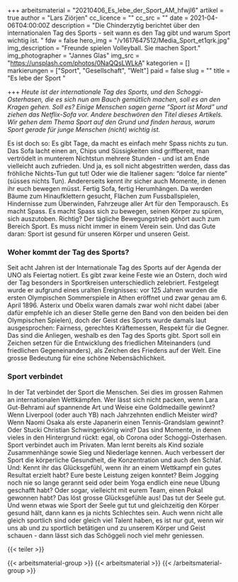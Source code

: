 +++
arbeitsmaterial = "20210406_Es_lebe_der_Sport_AM_hfwjl6"
artikel = true
author = "Lars Ziörjen"
cc_licence = ""
cc_src = ""
date = 2021-04-06T04:00:00Z
description = "Die Chinderzytig berichtet über den internationalen Tag des Sports - seit wann es den Tag gibt und warum Sport wichtig ist. "
fdw = false
hero_img = "/v1617647512/Media_Sport_et1qrk.jpg"
img_description = "Freunde spielen Volleyball. Sie machen Sport."
img_photographer = "Jannes Glas"
img_src = "https://unsplash.com/photos/0NaQQsLWLkA"
kategorien = []
markierungen = ["Sport", "Gesellschaft", "Welt"]
paid = false
slug = ""
title = "Es lebe der Sport "

+++
_Heute ist der internationale Tag des Sports, und den Schoggi-Osterhasen, die es sich nun am Bauch gemütlich machen, soll es an den Kragen gehen. Soll es? Einige Menschen sagen gerne “Sport ist Mord” und ziehen das Netflix-Sofa vor. Andere beschwören den Titel dieses Artikels. Wir gehen dem Thema Sport auf den Grund und finden heraus, warum Sport gerade für junge Menschen (nicht) wichtig ist._

Es ist doch so: Es gibt Tage, da macht es einfach mehr Spass nichts zu tun. Das Sofa lacht einen an, Chips und Süssigkeiten sind griffbereit, man vertrödelt in munterem Nichtstun mehrere Stunden - und ist am Ende vielleicht auch zufrieden. Und ja, es soll nicht abgestritten werden, dass das fröhliche Nichts-Tun gut tut! Oder wie die Italiener sagen: “dolce far niente” (süsses nichts Tun). Andererseits kennt ihr sicher auch Momente, in denen ihr euch bewegen müsst. Fertig Sofa, fertig Herumhängen. Da werden Bäume zum Hinaufklettern gesucht, Flächen zum Fussballspielen, Hindernisse zum Überwinden, Fahrzeuge aller Art für den Temporausch. Es macht Spass. Es macht Spass sich zu bewegen, seinen Körper zu spüren, sich auszutoben. Richtig? Der tägliche Bewegungstrieb gehört auch zum Bereich Sport. Es muss nicht immer in einem Verein sein. Und das Gute daran: Sport ist gesund für unseren Körper und unseren Geist.

### Woher kommt der Tag des Sports?

Seit acht Jahren ist der Internationale Tag des Sports auf der Agenda der UNO als Feiertag notiert. Es gibt zwar keine Feste wie an Ostern, doch wird der Tag besonders in Sportkreisen unterschiedlich zelebriert. Festgelegt wurde er aufgrund eines uralten Ereignisses: vor 125 Jahren wurden die ersten Olympischen Sommerspiele in Athen eröffnet und zwar genau am 6. April 1896. Asterix und Obelix waren damals zwar wohl nicht dabei (aber dafür empfehle ich an dieser Stelle gerne den Band von den beiden bei den Olympischen Spielen), doch der Geist des Sports wurde damals laut ausgesprochen: Fairness, gerechtes Kräftemessen, Respekt für die Gegner. Das sind die Anliegen, weshalb es den Tag des Sports gibt. Sport soll ein Zeichen setzen für die Entwicklung des friedlichen Miteinanders (und friedlichen Gegeneinanders), als Zeichen des Friedens auf der Welt. Eine grosse Bedeutung für eine schöne Nebensächlichkeit.

### Sport verbindet

In der Tat verbindet der Sport die Menschen. Sei dies im grossen Rahmen an internationalen Wettkämpfen. Wer lässt sich nicht packen, wenn Lara Gut-Behrami auf spannende Art und Weise eine Goldmedaille gewinnt? Wenn Liverpool (oder auch YB) nach Jahrzehnten endlich Meister wird? Wenn Naomi Osaka als erste Japanerin einen Tennis-Grandslam gewinnt? Oder Stucki Christian Schwingerkönig wird? Das sind Momente, in denen vieles in den Hintergrund rückt: egal, ob Corona oder Schoggi-Osterhasen. Sport verbindet auch im Privaten. Man lernt bereits als Kind soziale Zusammenhänge sowie Sieg und Niederlage kennen. Auch verbessert der Sport die körperliche Gesundheit, die Konzentration und auch den Schlaf. Und: Kennt ihr das Glücksgefühl, wenn ihr an einem Wettkampf ein gutes Resultat erzielt habt? Eure beste Leistung zeigen konntet? Beim Jogging noch nie so lange gerannt seid oder beim Yoga endlich eine neue Übung geschafft habt? Oder sogar, vielleicht mit eurem Team, einen Pokal gewonnen habt? Das löst grosse Glücksgefühle aus! Das tut der Seele gut. Und wenn etwas wie Sport der Seele gut tut und gleichzeitig den Körper gesund hält, dann kann es ja nichts Schlechtes sein. Auch wenn nicht alle gleich sportlich sind oder gleich viel Talent haben, es ist nur gut, wenn wir uns ab und zu sportlich betätigen und zu unserem Körper und Geist schauen - dann lässt sich das Schöggeli noch viel mehr geniessen.

{{< teiler >}}

{{< arbeitsmaterial-group >}}
{{< arbeitsmaterial >}}
{{< /arbeitsmaterial-group >}}
